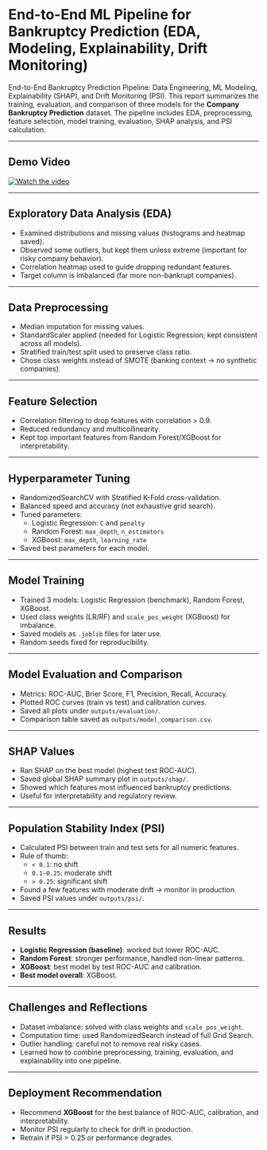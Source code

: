 # End-to-End ML Pipeline for Bankruptcy Prediction (EDA, Modeling, Explainability, Drift Monitoring)

End-to-End Bankruptcy Prediction Pipeline: Data Engineering, ML Modeling, Explainability (SHAP), and Drift Monitoring (PSI). This report summarizes the training, evaluation, and comparison of three models for the **Company Bankruptcy Prediction** dataset. The pipeline includes EDA, preprocessing, feature selection, model training, evaluation, SHAP analysis, and PSI calculation.

---

## Demo Video
[![Watch the video](https://img.youtube.com/vi/SbuVi-eF-Nc/0.jpg)](https://youtu.be/SbuVi-eF-Nc)

---

## Exploratory Data Analysis (EDA)

- Examined distributions and missing values (histograms and heatmap saved).  
- Observed some outliers, but kept them unless extreme (important for risky company behavior).  
- Correlation heatmap used to guide dropping redundant features.  
- Target column is imbalanced (far more non-bankrupt companies).

---

## Data Preprocessing

- Median imputation for missing values.  
- StandardScaler applied (needed for Logistic Regression; kept consistent across all models).  
- Stratified train/test split used to preserve class ratio.  
- Chose class weights instead of SMOTE (banking context → no synthetic companies).

---

## Feature Selection

- Correlation filtering to drop features with correlation > 0.9.  
- Reduced redundancy and multicollinearity.  
- Kept top important features from Random Forest/XGBoost for interpretability.

---

## Hyperparameter Tuning

- RandomizedSearchCV with Stratified K-Fold cross-validation.  
- Balanced speed and accuracy (not exhaustive grid search).  
- Tuned parameters:
  - Logistic Regression: `C` and `penalty`  
  - Random Forest: `max_depth`, `n_estimators`  
  - XGBoost: `max_depth`, `learning_rate`  
- Saved best parameters for each model.

---

## Model Training

- Trained 3 models: Logistic Regression (benchmark), Random Forest, XGBoost.  
- Used class weights (LR/RF) and `scale_pos_weight` (XGBoost) for imbalance.  
- Saved models as `.joblib` files for later use.  
- Random seeds fixed for reproducibility.

---

## Model Evaluation and Comparison

- Metrics: ROC-AUC, Brier Score, F1, Precision, Recall, Accuracy.  
- Plotted ROC curves (train vs test) and calibration curves.  
- Saved all plots under `outputs/evaluation/`.  
- Comparison table saved as `outputs/model_comparison.csv`.

---

## SHAP Values

- Ran SHAP on the best model (highest test ROC-AUC).  
- Saved global SHAP summary plot in `outputs/shap/`.  
- Showed which features most influenced bankruptcy predictions.  
- Useful for interpretability and regulatory review.

---

## Population Stability Index (PSI)

- Calculated PSI between train and test sets for all numeric features.  
- Rule of thumb:
  - `< 0.1`: no shift  
  - `0.1–0.25`: moderate shift  
  - `> 0.25`: significant shift  
- Found a few features with moderate drift → monitor in production.  
- Saved PSI values under `outputs/psi/`.

---

## Results

- **Logistic Regression (baseline)**: worked but lower ROC-AUC.  
- **Random Forest**: stronger performance, handled non-linear patterns.  
- **XGBoost**: best model by test ROC-AUC and calibration.  
- **Best model overall**: XGBoost.

---

## Challenges and Reflections

- Dataset imbalance: solved with class weights and `scale_pos_weight`.  
- Computation time: used RandomizedSearch instead of full Grid Search.  
- Outlier handling: careful not to remove real risky cases.  
- Learned how to combine preprocessing, training, evaluation, and explainability into one pipeline.

---

## Deployment Recommendation

- Recommend **XGBoost** for the best balance of ROC-AUC, calibration, and interpretability.  
- Monitor PSI regularly to check for drift in production.  
- Retrain if PSI > 0.25 or performance degrades.
